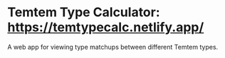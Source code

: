# Temtem Type Calculator: https://temtypecalc.netlify.app/

A web app for viewing type matchups between different Temtem types.
